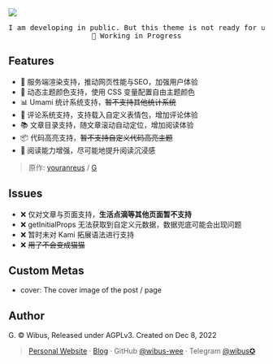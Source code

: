 <img src="https://repository-images.githubusercontent.com/575696353/17bfa877-18b2-4bef-9df0-092ce0f7dec1" />

<pre align="center">
I am developing in public. But this theme is not ready for use.
🧪 Working in Progress
</pre>

## Features

- 🔭 服务端渲染支持，推动网页性能与SEO，加强用户体验
- 🌈 动态主题颜色支持，使用 CSS 变量配置自由主题颜色
- 📊 Umami 统计系统支持，~~暂不支持其他统计系统~~
- 📝 评论系统支持，支持载入自定义表情包，增加评论体验
- 📚 文章目录支持，随文章滚动自动定位，增加阅读体验
- 📦 代码高亮支持，~~暂不支持自定义代码高亮主题~~
- 📖 阅读能力增强，尽可能地提升阅读沉浸感

> 原作: [youranreus](https://github.com/youranreus) / [G](https://github.com/youranreus/G)

## Issues

- ❌ 仅对文章与页面支持，**生活点滴等其他页面暂不支持**
- ❌ getInitialProps 无法获取到自定义元数据，数据兜底可能会出现问题
- ❌ 暂时未对 Kami 拓展语法进行支持
- ❌ ~~用了不会变成猫猫~~

## Custom Metas

- cover: The cover image of the post / page

## Author

G. © Wibus, Released under AGPLv3. Created on Dec 8, 2022

> [Personal Website](http://iucky.cn/) · [Blog](https://blog.iucky.cn/) · GitHub [@wibus-wee](https://github.com/wibus-wee/) · Telegram [@wibus✪](https://t.me/wibus_wee)

